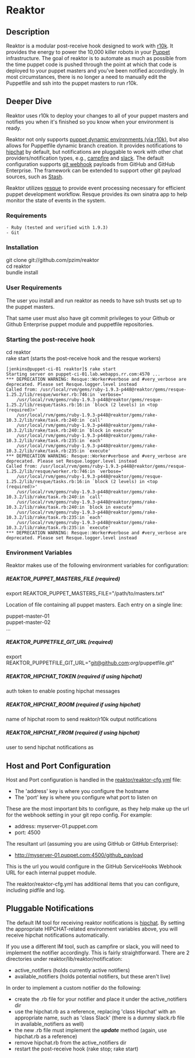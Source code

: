 # Reaktor

## Description

Reaktor is a modular post-receive hook designed to work with [r10k](https://github.com/adrienthebo/r10k). It provides the energy to power the 10,000 killer robots in your [Puppet](http://puppetlabs.com/) infrastructure. The goal of reaktor is to automate as much as possible from the time puppet code is pushed through the point at which that code is deployed to your puppet masters and you've been notified accordingly. In most circumstances, there is no longer a need to manually edit the Puppetfile and ssh into the puppet masters to run r10k. 

## Deeper Dive

Reaktor uses r10k to deploy your changes to all of your puppet masters and notifies you when it's finished so you know when your environment is ready.

Reaktor not only supports [puppet dynamic environments (via r10k)](http://puppetlabs.com/blog/git-workflow-and-puppet-environments), but also allows for Puppetfile dynamic branch creation. It provides notifications to [hipchat](http://hipchat.com) by default, but notifications are pluggable to work with other chat providers/notification types, e.g., [campfire](https://campfirenow.com/) and [slack](https://slack.com/). The default configuration supports [git webhook](https://developer.github.com/webhooks/) payloads from GitHub and GitHub Enterprise. The framework can be extended to support other git payload sources, such as [Stash](https://www.atlassian.com/software/stash).

Reaktor utilizes [resque](https://github.com/resque/resque) to provide event processing necessary for efficient puppet development workflow. Resque provides its own sinatra app to help monitor the state of events in the system.

### Requirements

	- Ruby (tested and verified with 1.9.3)
	- Git
	
### Installation

git clone git://github.com/pzim/reaktor  
cd reaktor  
bundle install

### User Requirements

The user you install and run reaktor as needs to have ssh trusts set up to the puppet masters.  
  
That same user must also have git commit privileges to your Github or Github Enterprise puppet module and puppetfile repositories. 

### Starting the post-receive hook
cd reaktor  
rake start (starts the post-receive hook and the resque workers)  

```
[jenkins@puppet-ci-01 reaktor]$ rake start
Starting server on puppet-ci-01.lab.webapps.rr.com:4570 ...
*** DEPRECATION WARNING: Resque::Worker#verbose and #very_verbose are deprecated. Please set Resque.logger.level instead
Called from: /usr/local/rvm/gems/ruby-1.9.3-p448@reaktor/gems/resque-1.25.2/lib/resque/worker.rb:746:in `verbose='
	/usr/local/rvm/gems/ruby-1.9.3-p448@reaktor/gems/resque-1.25.2/lib/resque/tasks.rb:16:in `block (2 levels) in <top (required)>'
	/usr/local/rvm/gems/ruby-1.9.3-p448@reaktor/gems/rake-10.3.2/lib/rake/task.rb:240:in `call'
	/usr/local/rvm/gems/ruby-1.9.3-p448@reaktor/gems/rake-10.3.2/lib/rake/task.rb:240:in `block in execute'
	/usr/local/rvm/gems/ruby-1.9.3-p448@reaktor/gems/rake-10.3.2/lib/rake/task.rb:235:in `each'
	/usr/local/rvm/gems/ruby-1.9.3-p448@reaktor/gems/rake-10.3.2/lib/rake/task.rb:235:in `execute'
*** DEPRECATION WARNING: Resque::Worker#verbose and #very_verbose are deprecated. Please set Resque.logger.level instead
Called from: /usr/local/rvm/gems/ruby-1.9.3-p448@reaktor/gems/resque-1.25.2/lib/resque/worker.rb:746:in `verbose='
	/usr/local/rvm/gems/ruby-1.9.3-p448@reaktor/gems/resque-1.25.2/lib/resque/tasks.rb:16:in `block (2 levels) in <top (required)>'
	/usr/local/rvm/gems/ruby-1.9.3-p448@reaktor/gems/rake-10.3.2/lib/rake/task.rb:240:in `call'
	/usr/local/rvm/gems/ruby-1.9.3-p448@reaktor/gems/rake-10.3.2/lib/rake/task.rb:240:in `block in execute'
	/usr/local/rvm/gems/ruby-1.9.3-p448@reaktor/gems/rake-10.3.2/lib/rake/task.rb:235:in `each'
	/usr/local/rvm/gems/ruby-1.9.3-p448@reaktor/gems/rake-10.3.2/lib/rake/task.rb:235:in `execute'
*** DEPRECATION WARNING: Resque::Worker#verbose and #very_verbose are deprecated. Please set Resque.logger.level instead
```

### Environment Variables

Reaktor makes use of the following environment variables for configuration:  

##### REAKTOR_PUPPET_MASTERS_FILE (required) 

export REAKTOR_PUPPET_MASTERS_FILE="/path/to/masters.txt"  

Location of file containing all puppet masters. Each entry on a single line:  

puppet-master-01  
puppet-master-02  
...  

##### REAKTOR_PUPPETFILE_GIT_URL (required)

export REAKTOR_PUPPETFILE_GIT_URL="git@github.com:_org_/puppetfile.git"

##### REAKTOR_HIPCHAT_TOKEN (required if using hipchat)

auth token to enable posting hipchat messages

##### REAKTOR_HIPCHAT_ROOM (required if using hipchat)

name of hipchat room to send reaktor/r10k output notifications

##### REAKTOR_HIPCHAT_FROM (required if using hipchat)

user to send hipchat notifications as  

## Host and Port Configuration
Host and Port configuration is handled in the [reaktor/reaktor-cfg.yml](https://github.com/pzim/reaktor/blob/master/reaktor-cfg.yml) file: 
 
- The 'address' key is where you configure the hostname  
- The 'port' key is where you configure what port to listen on

These are the most important bits to configure, as they help make up the url for the webhook setting in your git repo config. For example: 
 
- address: myserver-01.puppet.com
- port: 4500

The resultant url (assuming you are using GitHub or GitHub Enterprise):  

- http://myserver-01.puppet.com:4500/github_payload

This is the url you would configure in the GitHub ServiceHooks Webhook URL for each internal puppet module.  

The reaktor/reaktor-cfg.yml has additional items that you can configure, including pidfile and log. 


## Pluggable Notifications  
The default IM tool for receiving reaktor notifications is [hipchat](http://hipchat.com). By setting the appropriate HIPCHAT-related environment variables above, you will receive hipchat notifications automatically.  

If you use a different IM tool, such as campfire or slack, you will need to implement the notifier accordingly. This is fairly straightforward. There are 2 directories under reaktor/lib/reaktor/notification: 
 
- active_notifiers (holds currently active notifiers) 
- available_notifiers (holds potential notifiers, but these aren't live)  

In order to implement a custom notifier do the following:  

- create the .rb file for your notifier and place it under the active_notifiers dir
- use the hipchat.rb as a reference, replacing 'class Hipchat' with an appropriate name, such as 'class Slack' (there is a dummy slack.rb file in available_notifiers as well)
- the new .rb file must implement the **_update_** method (again, use hipchat.rb as a reference)
- remove hipchat.rb from the active_notifiers dir
- restart the post-receive hook (rake stop; rake start)  





